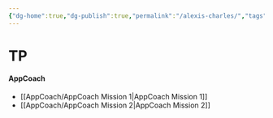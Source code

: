 ```yaml
---
{"dg-home":true,"dg-publish":true,"permalink":"/alexis-charles/","tags":["gardenEntry"],"dgPassFrontmatter":true}
---
```



# TP

#### AppCoach

- [[AppCoach/AppCoach Mission 1\|AppCoach Mission 1]]
- [[AppCoach/AppCoach Mission 2\|AppCoach Mission 2]]